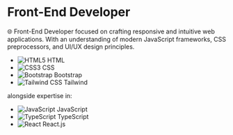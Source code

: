 # Front-End Developer

🌐 Front-End Developer focused on crafting responsive and intuitive web applications. With an understanding of modern JavaScript frameworks, CSS preprocessors, and UI/UX design principles.

- ![HTML5](https://img.shields.io/badge/-HTML5-E34F26?style=flat&logo=html5&logoColor=white) HTML
- ![CSS3](https://img.shields.io/badge/-CSS3-1572B6?style=flat&logo=css3&logoColor=white) CSS
- ![Bootstrap](https://img.shields.io/badge/-Bootstrap-7952B3?style=flat&logo=bootstrap&logoColor=white) Bootstrap
- ![Tailwind CSS](https://img.shields.io/badge/-TailwindCSS-06B6D4?style=flat&logo=tailwindcss&logoColor=white) Tailwind
 

alongside expertise in:
- ![JavaScript](https://img.shields.io/badge/-JavaScript-F7DF1E?style=flat&logo=javascript&logoColor=black) JavaScript
- ![TypeScript](https://img.shields.io/badge/-TypeScript-3178C6?style=flat&logo=typescript&logoColor=white) TypeScript
- ![React](https://img.shields.io/badge/-React-61DAFB?style=flat&logo=react&logoColor=black) React.js
  






